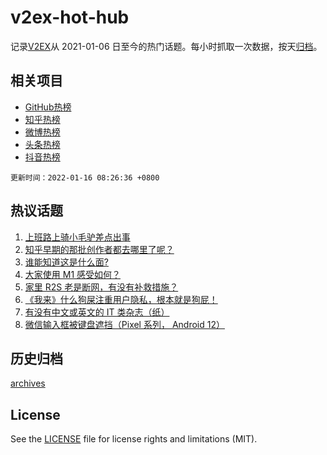 # v2ex-hot-hub

 记录[V2EX](https://www.v2ex.com/)从 2021-01-06 日至今的热门话题。每小时抓取一次数据，按天[归档](archives)。
 
 ## 相关项目

- [GitHub热榜](https://github.com/lonnyzhang423/github-hot-hub)
- [知乎热榜](https://github.com/lonnyzhang423/zhihu-hot-hub)
- [微博热榜](https://github.com/lonnyzhang423/weibo-hot-hub)
- [头条热榜](https://github.com/lonnyzhang423/toutiao-hot-hub)
- [抖音热榜](https://github.com/lonnyzhang423/douyin-hot-hub)


 `更新时间：2022-01-16 08:26:36 +0800`

## 热议话题

1. [上班路上骑小毛驴差点出事](https://www.v2ex.com/t/828376)
1. [知乎早期的那批创作者都去哪里了呢？](https://www.v2ex.com/t/828425)
1. [谁能知道这是什么面?](https://www.v2ex.com/t/828427)
1. [大家使用 M1 感受如何？](https://www.v2ex.com/t/828420)
1. [家里 R2S 老是断网，有没有补救措施？](https://www.v2ex.com/t/828450)
1. [《我来》什么狗屎注重用户隐私，根本就是狗屁！](https://www.v2ex.com/t/828503)
1. [有没有中文或英文的 IT 类杂志（纸）](https://www.v2ex.com/t/828383)
1. [微信输入框被键盘遮挡（Pixel 系列， Android 12）](https://www.v2ex.com/t/828401)

## 历史归档

[archives](archives)

## License

See the [LICENSE](LICENSE) file for license rights and limitations (MIT).
